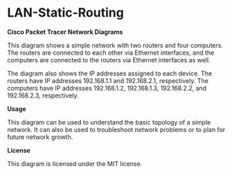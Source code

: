 # LAN-Static-Routing
**Cisco Packet Tracer Network Diagrams**

This diagram shows a simple network with two routers and four computers. The routers are connected to each other via Ethernet interfaces, and the computers are connected to the routers via Ethernet interfaces as well.

The diagram also shows the IP addresses assigned to each device. The routers have IP addresses 192.168.1.1 and 192.168.2.1, respectively. The computers have IP addresses 192.168.1.2, 192.168.1.3, 192.168.2.2, and 192.168.2.3, respectively.

**Usage**

This diagram can be used to understand the basic topology of a simple network. It can also be used to troubleshoot network problems or to plan for future network growth.

**License**

This diagram is licensed under the MIT license.
